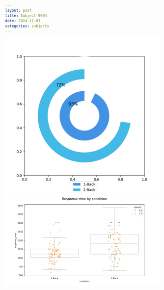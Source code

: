```yaml
---
layout: post
title: Subject 9004
date: 2024-11-03
categories: subjects
---
```


![](data/9004/run-6/9004_accuracy_by_condition.png)
![](data/9004/run-6/9004_response_time_by_condition.png)
